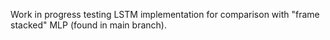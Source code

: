 Work in progress testing LSTM implementation for comparison with "frame stacked" MLP (found in main branch).
